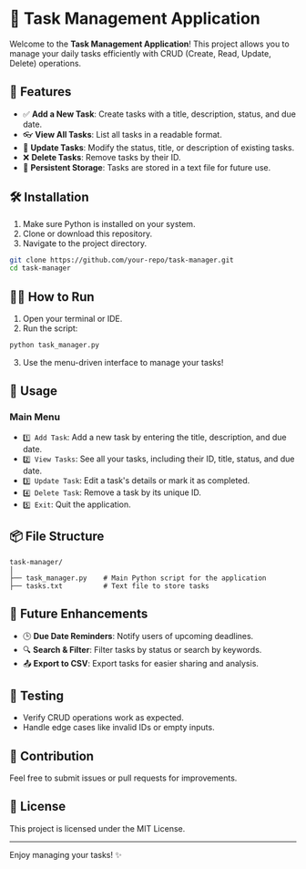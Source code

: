 # 📝 Task Management Application  

Welcome to the **Task Management Application**! This project allows you to manage your daily tasks efficiently with CRUD (Create, Read, Update, Delete) operations.  

## 🚀 Features  
- ✅ **Add a New Task**: Create tasks with a title, description, status, and due date.  
- 👓 **View All Tasks**: List all tasks in a readable format.  
- 🔄 **Update Tasks**: Modify the status, title, or description of existing tasks.  
- ❌ **Delete Tasks**: Remove tasks by their ID.  
- 💾 **Persistent Storage**: Tasks are stored in a text file for future use.  

## 🛠️ Installation  

1. Make sure Python is installed on your system.  
2. Clone or download this repository.  
3. Navigate to the project directory.  

```bash
git clone https://github.com/your-repo/task-manager.git  
cd task-manager  
```  

## 🏃‍♂️ How to Run  

1. Open your terminal or IDE.  
2. Run the script:  

```bash
python task_manager.py  
```  

3. Use the menu-driven interface to manage your tasks!  

## 📖 Usage  

### Main Menu  
- `1️⃣ Add Task`: Add a new task by entering the title, description, and due date.  
- `2️⃣ View Tasks`: See all your tasks, including their ID, title, status, and due date.  
- `3️⃣ Update Task`: Edit a task's details or mark it as completed.  
- `4️⃣ Delete Task`: Remove a task by its unique ID.  
- `5️⃣ Exit`: Quit the application.  

## 📦 File Structure  

```  
task-manager/  
│  
├── task_manager.py    # Main Python script for the application  
├── tasks.txt          # Text file to store tasks  
```  

## 🌟 Future Enhancements  
- 🕒 **Due Date Reminders**: Notify users of upcoming deadlines.  
- 🔍 **Search & Filter**: Filter tasks by status or search by keywords.  
- 📤 **Export to CSV**: Export tasks for easier sharing and analysis.  

## 🧪 Testing  
- Verify CRUD operations work as expected.  
- Handle edge cases like invalid IDs or empty inputs.  

## 🤝 Contribution  
Feel free to submit issues or pull requests for improvements.  

## 📜 License  
This project is licensed under the MIT License.  

--- 

Enjoy managing your tasks! ✨  
